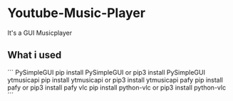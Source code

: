 # Youtube-Music-Player
It's a GUI Musicplayer
## What i used
´´´
PySimpleGUI     pip install PySimpleGUI   or   pip3 install PySimpleGUI
ytmusicapi      pip install ytmusicapi    or   pip3 install ytmusicapi
pafy            pip install pafy          or   pip3 install pafy
vlc             pip install python-vlc    or   pip3 install python-vlc
´´´
